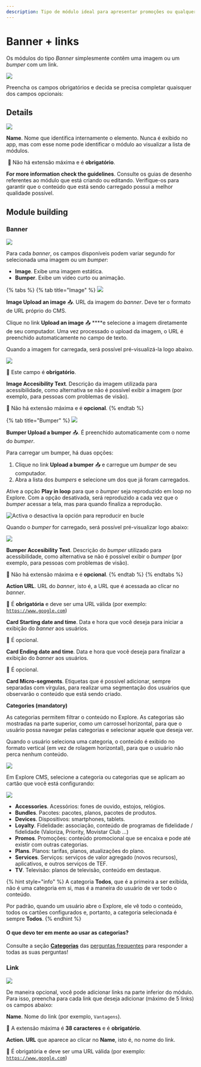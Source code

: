 ```yaml
---
description: Tipo de módulo ideal para apresentar promoções ou qualquer conteúdo relacionado com uma campanha específica que você deseje oferecer a seus clientes.
---
```


# Banner + links

Os módulos do tipo *Banner* simplesmente contêm uma imagem ou um *bumper* com um link.

![](../../.gitbook/assets/image%20%2863%29.png)

Preencha os campos obrigatórios e decida se precisa completar quaisquer dos campos opcionais:

## Details

![](../../.gitbook/assets/image%20%2813%29.png)

**Name**. Nome que identifica internamente o elemento. Nunca é exibido no app, mas com esse nome pode identificar o módulo ao visualizar a lista de módulos.‌

​​ 🔅 Não há extensão máxima e é **obrigatório**.‌

**For more information check the guidelines**. Consulte os guias de desenho referentes ao módulo que está criando ou editando. Verifique-os para garantir que o conteúdo que está sendo carregado possui a melhor qualidade possível.

## Module building

### Banner

![](../../.gitbook/assets/image%20%2845%29.png)

Para cada *banner*, os campos disponíveis podem variar segundo for selecionada uma imagem ou um *bumper*:

- **Image**. Exibe uma imagem estática.
- **Bumper**. Exibe um vídeo curto ou animação.

{% tabs %} {% tab title="Image" %} ![](../../.gitbook/assets/image%20%2812%29.png)

**Image Upload an image** 📤. URL da imagem do *banner*. Deve ter o formato de URL próprio do CMS.

Clique no link **Upload an image** 📤 ****e selecione a imagem diretamente de seu computador. Uma vez processado o upload da imagem, o URL é preenchido automaticamente no campo de texto.

Quando a imagem for carregada, será possível pré-visualizá-la logo abaixo.

![](https://lh4.googleusercontent.com/dULPpwb-XaQ083yWLTZF1G1l_7MO0cW70lM7eg5-ZpMvWyZAPBHjJJpMVNjiTUDtgMy1ng2b_JaSkVRGDZd84K0oSvZnzSS9wp_ddXuGkWXzR2Loo3Pbeio_0pm5ESpRuO28cUhx)

🔅 Este campo é **obrigatório**.

**Image Accesibility Text**. Descrição da imagem utilizada para acessibilidade, como alternativa se não é possível exibir a imagem (por exemplo, para pessoas com problemas de visão).

🔅 Não há extensão máxima e é **opcional**. {% endtab %}

{% tab title="Bumper" %} ![](../../.gitbook/assets/image%20%2823%29.png)

**Bumper Upload a bumper** 📤. É preenchido automaticamente com o nome do *bumper*.

Para carregar um bumper, há duas opções:

1. Clique no link **Upload a bumper** 📤 e carregue um *bumper* de seu computador.
2. Abra a lista dos *bumpers* e selecione um dos que já foram carregados.

Ative a opção **Play in loop** para que o *bumper* seja reproduzido em loop no Explore. Com a opção desativada, será reproduzido a cada vez que o *bumper* acessar a tela, mas para quando finaliza a reprodução.

![Activa o desactiva la opción para reproducir en bucle](../../.gitbook/assets/image%20%2829%29.png)

Quando o *bumper* for carregado, será possível pré-visualizar logo abaixo:

![](../../.gitbook/assets/image%20%2840%29.png)

**Bumper Accesibility Text**. Descrição do *bumper* utilizado para acessibilidade, como alternativa se não é possível exibir o *bumper* (por exemplo, para pessoas com problemas de visão).

🔅 Não há extensão máxima e é **opcional**. {% endtab %} {% endtabs %}

**Action URL**. URL do *banner*, isto é, a URL que é acessada ao clicar no *banner*.

🔅 É **obrigatória** e deve ser uma URL válida (por exemplo: [`https://www.google.com`](https://www.google.com))

**Card Starting date and time**. Data e hora que você deseja para iniciar a exibição do *banner* aos usuários.

🔅  É opcional.

**Card Ending date and time**. Data e hora que você deseja para finalizar a exibição do *banner* aos usuários.

🔅 É opcional.

**Card Micro-segments**. Etiquetas que é possível adicionar, sempre separadas com vírgulas, para realizar uma segmentação dos usuários que observarão o conteúdo que está sendo criado.

**Categories (mandatory)**

As categorias permitem filtrar o conteúdo no Explore. As categorias são mostradas na parte superior, como um carrossel horizontal, para que o usuário possa navegar pelas categorias e selecionar aquele que deseja ver.

Quando o usuário seleciona uma categoria, o conteúdo é exibido no formato vertical (em vez de rolagem horizontal), para que o usuário não perca nenhum conteúdo.

![](../../.gitbook/assets/categories_divices.png)

Em Explore CMS, selecione a categoria ou categorias que se aplicam ao cartão que você está configurando:

![](../../.gitbook/assets/categories_banner.png)

- **Accessories**. Acessórios: fones de ouvido, estojos, relógios.
- **Bundles**. Pacotes: pacotes, planos, pacotes de produtos.
- **Devices**. Dispositivos: smartphones, tablets.
- **Loyalty**. Fidelidade: associação, conteúdo de programas de fidelidade / fidelidade (Valoriza, Priority, Movistar Club ...)
- **Promos**. Promoções: conteúdo promocional que se encaixa e pode até existir com outras categorias.
- **Plans**. Planos: tarifas, planos, atualizações do plano.
- **Services**. Serviços: serviços de valor agregado (novos recursos), aplicativos, e outros serviços de TEF.
- **TV**. Televisão: planos de televisão, conteúdo em destaque.

{% hint style="info" %} A categoria **Todos**, que é a primeira a ser exibida, não é uma categoria em si, mas é a maneira do usuário de ver todo o conteúdo.

Por padrão, quando um usuário abre o Explore, ele vê todo o conteúdo, todos os cartões configurados e, portanto, a categoria selecionada é sempre **Todos**. {% endhint %}

#### O que devo ter em mente ao usar as categorias?

Consulte a seção [**Categorias**](https://app.gitbook.com/@tef-novum/s/explore-cms/%7E/drafts/-LyYX2WN5Qc794RVRWmG/faq#categorias) das [perguntas frequentes](../../faq.md) para responder a todas as suas perguntas!

### Link

![](../../.gitbook/assets/image%20%2877%29.png)

De maneira opcional, você pode adicionar links na parte inferior do módulo. Para isso, preencha para cada link que deseja adicionar (máximo de 5 links) os campos abaixo:

**Name**. Nome do link (por exemplo,  `Vantagens`).

🔅 A extensão máxima é **38 caracteres** e é **obrigatório**.

**Action. URL** que aparece ao clicar no **Name**, isto é, no nome do link.

🔅 É obrigatória e deve ser uma URL válida (por exemplo: [`https://www.google.com`](https://www.google.com))
